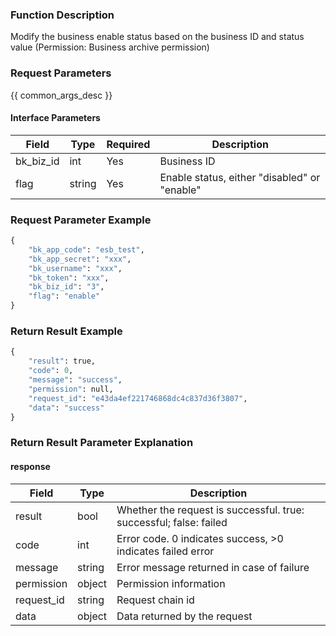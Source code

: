 ### Function Description

Modify the business enable status based on the business ID and status value (Permission: Business archive permission)

### Request Parameters

{{ common_args_desc }}

#### Interface Parameters

| Field     | Type   | Required | Description                                  |
| --------- | ------ | -------- | -------------------------------------------- |
| bk_biz_id | int    | Yes      | Business ID                                  |
| flag      | string | Yes      | Enable status, either "disabled" or "enable" |

### Request Parameter Example

```python
{
    "bk_app_code": "esb_test",
    "bk_app_secret": "xxx",
    "bk_username": "xxx",
    "bk_token": "xxx",
    "bk_biz_id": "3",
    "flag": "enable"
}
```

### Return Result Example

```python
{
    "result": true,
    "code": 0,
    "message": "success",
    "permission": null,
    "request_id": "e43da4ef221746868dc4c837d36f3807",
    "data": "success"
}
```

### Return Result Parameter Explanation

#### response

| Field       | Type   | Description                                                  |
| ---------- | ------ | ------------------------------------------------------------ |
| result     | bool   | Whether the request is successful. true: successful; false: failed |
| code       | int    | Error code. 0 indicates success, >0 indicates failed error   |
| message    | string | Error message returned in case of failure                    |
| permission | object | Permission information                                       |
| request_id | string | Request chain id                                             |
| data       | object | Data returned by the request                                 |